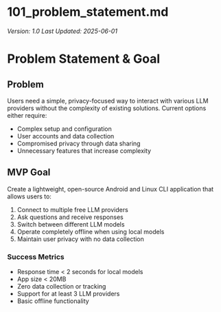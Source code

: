 # 101_problem_statement.md

_Version: 1.0_
_Last Updated: 2025-06-01_

# Problem Statement & Goal

## Problem
Users need a simple, privacy-focused way to interact with various LLM providers without the complexity of existing solutions. Current options either require:
- Complex setup and configuration
- User accounts and data collection
- Compromised privacy through data sharing
- Unnecessary features that increase complexity

## MVP Goal
Create a lightweight, open-source Android and Linux CLI application that allows users to:
1. Connect to multiple free LLM providers
2. Ask questions and receive responses
3. Switch between different LLM models
4. Operate completely offline when using local models
5. Maintain user privacy with no data collection

### Success Metrics
- Response time < 2 seconds for local models
- App size < 20MB
- Zero data collection or tracking
- Support for at least 3 LLM providers
- Basic offline functionality